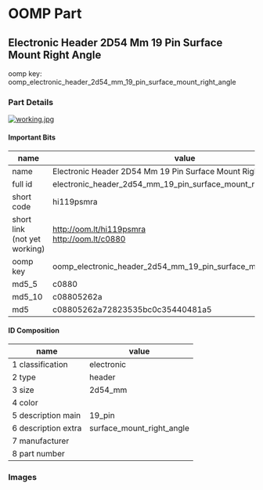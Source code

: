 # OOMP Part  
## Electronic Header 2D54 Mm 19 Pin Surface Mount Right Angle  
  
oomp key: oomp_electronic_header_2d54_mm_19_pin_surface_mount_right_angle  
  
### Part Details  
  
[![working.jpg](working_600.jpg)](working.jpg)  
  
#### Important Bits  
| name | value | 
| --- | --- | 
| name | Electronic Header 2D54 Mm 19 Pin Surface Mount Right Angle | 
| full id | electronic_header_2d54_mm_19_pin_surface_mount_right_angle | 
| short code | hi119psmra | 
| short link<br>(not yet working) | http://oom.lt/hi119psmra<br>http://oom.lt/c0880 | 
| oomp key | oomp_electronic_header_2d54_mm_19_pin_surface_mount_right_angle | 
| md5_5 | c0880 | 
| md5_10 | c08805262a | 
| md5 | c08805262a72823535bc0c35440481a5 | 
#### ID Composition  
| name | value | 
| --- | --- | 
| 1 classification | electronic | 
| 2 type | header | 
| 3 size | 2d54_mm | 
| 4 color |  | 
| 5 description main | 19_pin | 
| 6 description extra | surface_mount_right_angle | 
| 7 manufacturer |  | 
| 8 part number |  | 
### Images  
